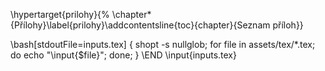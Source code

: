 \hypertarget{prilohy}{%
\chapter*{Přílohy}\label{prilohy}\addcontentsline{toc}{chapter}{Seznam příloh}}

\bash[stdoutFile=inputs.tex]
{ shopt -s nullglob; for file in assets/tex/*.tex; do echo "\\input{$file}"; done; } 
\END
\input{inputs.tex}